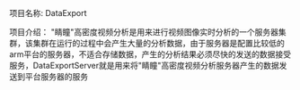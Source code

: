 项目名称: DataExport

项目介绍：
    "睛瞳"高密度视频分析是用来进行视频图像实时分析的一个服务器集群，该集群在运行的过程中会产生大量的分析数据，由于服务器是配置比较低的arm平台的服务器，不适合存储数据，产生的分析结果必须尽快的发送的数据接受服务，DataExportServer就是用来将"睛瞳"高密度视频分析服务器产生的数据发送到平台服务器的服务
